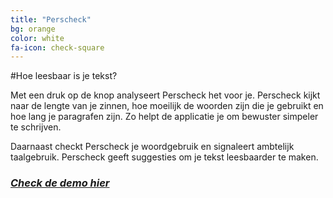 ```yaml
---
title: "Perscheck"
bg: orange
color: white
fa-icon: check-square
---
```

#Hoe leesbaar is je tekst?

Met een druk op de knop analyseert Perscheck het voor je. Perscheck kijkt naar de lengte van je zinnen, hoe moeilijk de woorden zijn die je gebruikt en hoe lang je paragrafen zijn. Zo helpt de applicatie je om bewuster simpeler te schrijven.


Daarnaast checkt Perscheck je woordgebruik en signaleert ambtelijk taalgebruik. Perscheck geeft suggesties om je tekst leesbaarder te maken.

### [*Check de demo hier*](http://perscheck.herokuapp.com/)
